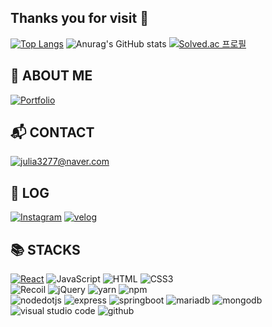 ## Thanks you for visit 👋
[![Top Langs](https://github-readme-stats.vercel.app/api/top-langs/?username=zeonzeon-e&layout=compact)](https://github.com/zeonzeon-e/github-readme-stats)
![Anurag's GitHub stats](https://github-readme-stats.vercel.app/api?username=zeonzeon-e&show_icons=true&theme=shadow_blue&card_width=200&hide_title=true)
[![Solved.ac 프로필](http://mazassumnida.wtf/api/generate_badge?boj=mattie0713)](https://solved.ac/{handle})
## :floppy_disk: ABOUT ME
<a href = "https://humorous-bus-67c.notion.site/UI-UX-3797cf0bad8b40cca260debccf3930a1"><img alt="Portfolio" src ="https://img.shields.io/badge/Portfolio-000000.svg?&style=for-the-badge&logo=notion&logoColor=white" /></a>

## :mailbox_with_mail: CONTACT
<a href = ""><img alt="julia3277@naver.com" src ="https://img.shields.io/badge/julia3277@naver.com-399EE5.svg?&style=for-the-badge&logo=naver&logoColor=white" /></a>


## :speech_balloon: LOG
<a href = "https://www.instagram.com/ezh._.713/"> <img alt="Instagram" src ="https://img.shields.io/badge/Instagram-E4405F.svg?&style=for-the-badge&logo=Instagram&logoColor=white"/></a>
<a href = "https://velog.io/@zeonzeon-e/posts"> <img alt="velog" src ="https://img.shields.io/badge/velog-20C997.svg?&style=for-the-badge&logo=velog&logoColor=white"/></a>

## :books: STACKS
<a href = ""><img alt="React" src ="https://img.shields.io/badge/React-61DAFB.svg?&style=for-the-badge&logo=react&logoColor=black"/></a>
<img alt="JavaScript" src ="https://img.shields.io/badge/JavaScript-F7DF1E.svg?&style=for-the-badge&logo=JavaScript&logoColor=black"/>
<img alt="HTML" src ="https://img.shields.io/badge/HTML5-E34F26.svg?&style=for-the-badge&logo=HTML5&logoColor=white"/>
<img alt="CSS3" src ="https://img.shields.io/badge/CSS3-1572B6.svg?&style=for-the-badge&logo=CSS3&logoColor=white"/>
<br>
<img alt="Recoil" src ="https://img.shields.io/badge/Recoil-3578E5.svg?&style=for-the-badge&logo=Recoil&logoColor=white"/>
<img alt="jQuery" src ="https://img.shields.io/badge/jQuery-0769AD.svg?&style=for-the-badge&logo=jQuery&logoColor=white"/>
<img alt="yarn" src ="https://img.shields.io/badge/yarn-2C8EBB.svg?&style=for-the-badge&logo=yarn&logoColor=white"/>
<img alt="npm" src ="https://img.shields.io/badge/npm-CB3837.svg?&style=for-the-badge&logo=npm&logoColor=white"/>
<br>
<img alt="nodedotjs" src ="https://img.shields.io/badge/nodedotjs-339933.svg?&style=for-the-badge&logo=nodedotjs&logoColor=white"/>
<img alt="express" src ="https://img.shields.io/badge/express-000000.svg?&style=for-the-badge&logo=express&logoColor=white"/>
<img alt="springboot" src ="https://img.shields.io/badge/springboot-6DB33F.svg?&style=for-the-badge&logo=springboot&logoColor=white"/>
<img alt="mariadb" src ="https://img.shields.io/badge/mariadb-003545.svg?&style=for-the-badge&logo=mariadb&logoColor=white"/>
<img alt="mongodb" src ="https://img.shields.io/badge/mongodb-47A248.svg?&style=for-the-badge&logo=mongodb&logoColor=white"/>
<br>
<img alt="visual studio code" src ="https://img.shields.io/badge/visual%20studio%20code-007ACC.svg?&style=for-the-badge&logo=visualstudiocode&logoColor=white"/>
<img alt="github" src ="https://img.shields.io/badge/github-181717.svg?&style=for-the-badge&logo=github&logoColor=white"/>
